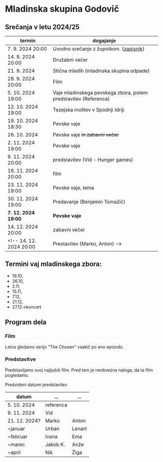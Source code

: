 # Mladinska skupina Godovič

## Srečanja v letu 2024/25

termin | dogajanje
-------|-----------
7\. 9. 2024 20:00 | Uvodno srečanje z župnikom. ([zapisnik](./predlogi.md))
14\. 9. 2024 20:00 | Družabni večer
21\. 9. 2024 | Stična mladih (mladinska skupina odpade)
28\. 9. 2024 20:00 | Film
5\. 10. 2024 19:00 | Vaje mladinskega pevskega zbora, potem predstavitev (Referenca)
12\. 10. 2024 19:00 | Tezejska molitev v Spodnji Idriji
19\. 10. 2024 18:30 | Pevske vaje
26\. 10. 2024 | Pevske vaje <del>in zabavni večer</del>
2\. 11. 2024 19:00 | Pevske vaje
9\. 11. 2024 20:00 | predstavitev (Vid - Hunger games)
16\. 11. 2024 20:00 | film
23\. 11. 2024 19:00 | Pevske vaje, tema
30\. 11. 2024 19:00 | Predavanje (Benjamin Tomažič)
**7\. 12. 2024 19:00** | **Pevske vaje**
14\. 12. 2024 20:00 | zabavni večer
<!-- 14\. 12. 2024 20:00 | Prestavitev (Marko, Anton) -->

## Termini vaj mladinskega zbora:
- 19\.10, 
- 26\.10, 
- 2\.11, 
- 15\.11, 
- 7\.12, 
- 21\.12, 
- 27\.12->koncert

## Program dela
### Film
Letos gledamo serijo "The Chosen" vsakič po eno epizodo.
### Predstavitve
Predstavljamo svoj najljubši film. Pred tem je neobvezna naloga, da ta film pogledamo.

Predvideni datumi predstavitev

datum | ... | ...
------|-----|-----
5\. 10. 2024 | referenca
9\. 11. 2024 | Vid
21\. 12. 2024? | Marko | Anton
~januar | Urban | Lenart
~februar | Ivana | Ema
~marec | Jakob K. | Anže
~april | Nik | Žiga


